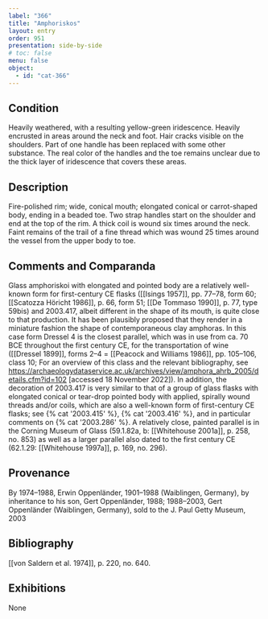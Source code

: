 ```yaml
---
label: "366"
title: "Amphoriskos"
layout: entry
order: 951
presentation: side-by-side
# toc: false
menu: false
object:
  - id: "cat-366"
---
```


## Condition

Heavily weathered, with a resulting yellow-green iridescence. Heavily encrusted in areas around the neck and foot. Hair cracks visible on the shoulders. Part of one handle has been replaced with some other substance. The real color of the handles and the toe remains unclear due to the thick layer of iridescence that covers these areas.

## Description

Fire-polished rim; wide, conical mouth; elongated conical or carrot-shaped body, ending in a beaded toe. Two strap handles start on the shoulder and end at the top of the rim. A thick coil is wound six times around the neck. Faint remains of the trail of a fine thread which was wound 25 times around the vessel from the upper body to toe.

## Comments and Comparanda

Glass amphoriskoi with elongated and pointed body are a relatively well-known form for first-century CE flasks ([[Isings 1957]], pp. 77–78, form 60; [[Scatozza Höricht 1986]], p. 66, form 51; [[De Tommaso 1990]], p. 77, type 59bis) and 2003.417, albeit different in the shape of its mouth, is quite close to that production. It has been plausibly proposed that they render in a miniature fashion the shape of contemporaneous clay amphoras. In this case form Dressel 4 is the closest parallel, which was in use from ca. 70 BCE throughout the first century CE, for the transportation of wine ([[Dressel 1899]], forms 2–4 = [[Peacock and Williams 1986]], pp. 105–106, class 10; For an overview of this class and the relevant bibliography, see <https://archaeologydataservice.ac.uk/archives/view/amphora_ahrb_2005/details.cfm?id=102> \[accessed 18 November 2022\]). In addition, the decoration of 2003.417 is very similar to that of a group of glass flasks with elongated conical or tear-drop pointed body with applied, spirally wound threads and/or coils, which are also a well-known form of first-century CE flasks; see {% cat '2003.415' %}, {% cat '2003.416' %}, and in particular comments on {% cat '2003.286' %}. A relatively close, painted parallel is in the Corning Museum of Glass (59.1.82a, b: [[Whitehouse 2001a]], p. 258, no. 853) as well as a larger parallel also dated to the first century CE (62.1.29: [[Whitehouse 1997a]], p. 169, no. 296).

## Provenance

By 1974–1988, Erwin Oppenländer, 1901–1988 (Waiblingen, Germany), by inheritance to his son, Gert Oppenländer, 1988; 1988–2003, Gert Oppenländer (Waiblingen, Germany), sold to the J. Paul Getty Museum, 2003

## Bibliography

[[von Saldern et al. 1974]], p. 220, no. 640.

## Exhibitions

None